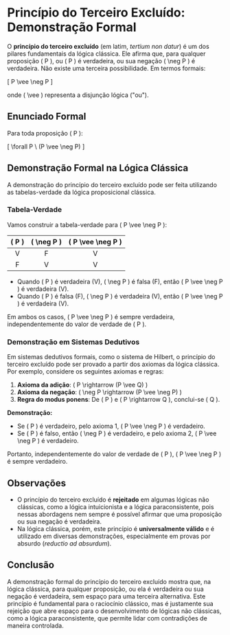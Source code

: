 # Princípio do Terceiro Excluído: Demonstração Formal

O **princípio do terceiro excluído** (em latim, *tertium non datur*) é um dos pilares fundamentais da lógica clássica. Ele afirma que, para qualquer proposição \( P \), ou \( P \) é verdadeira, ou sua negação \( \neg P \) é verdadeira. Não existe uma terceira possibilidade. Em termos formais:

\[
P \vee \neg P
\]

onde \( \vee \) representa a disjunção lógica ("ou").

## Enunciado Formal

Para toda proposição \( P \):

\[
\forall P \ (P \vee \neg P)
\]

## Demonstração Formal na Lógica Clássica

A demonstração do princípio do terceiro excluído pode ser feita utilizando as tabelas-verdade da lógica proposicional clássica.

### Tabela-Verdade

Vamos construir a tabela-verdade para \( P \vee \neg P \):

| \( P \) | \( \neg P \) | \( P \vee \neg P \) |
|:-------:|:------------:|:-------------------:|
|   V     |      F       |         V           |
|   F     |      V       |         V           |

- Quando \( P \) é verdadeira (V), \( \neg P \) é falsa (F), então \( P \vee \neg P \) é verdadeira (V).
- Quando \( P \) é falsa (F), \( \neg P \) é verdadeira (V), então \( P \vee \neg P \) é verdadeira (V).

Em ambos os casos, \( P \vee \neg P \) é sempre verdadeira, independentemente do valor de verdade de \( P \).

### Demonstração em Sistemas Dedutivos

Em sistemas dedutivos formais, como o sistema de Hilbert, o princípio do terceiro excluído pode ser provado a partir dos axiomas da lógica clássica. Por exemplo, considere os seguintes axiomas e regras:

1. **Axioma da adição**: \( P \rightarrow (P \vee Q) \)
2. **Axioma da negação**: \( \neg P \rightarrow (P \vee \neg P) \)
3. **Regra do modus ponens**: De \( P \) e \( P \rightarrow Q \), conclui-se \( Q \).

**Demonstração:**

- Se \( P \) é verdadeiro, pelo axioma 1, \( P \vee \neg P \) é verdadeiro.
- Se \( P \) é falso, então \( \neg P \) é verdadeiro, e pelo axioma 2, \( P \vee \neg P \) é verdadeiro.

Portanto, independentemente do valor de verdade de \( P \), \( P \vee \neg P \) é sempre verdadeiro.

## Observações

- O princípio do terceiro excluído é **rejeitado** em algumas lógicas não clássicas, como a lógica intuicionista e a lógica paraconsistente, pois nessas abordagens nem sempre é possível afirmar que uma proposição ou sua negação é verdadeira.
- Na lógica clássica, porém, este princípio é **universalmente válido** e é utilizado em diversas demonstrações, especialmente em provas por absurdo (*reductio ad absurdum*).

## Conclusão

A demonstração formal do princípio do terceiro excluído mostra que, na lógica clássica, para qualquer proposição, ou ela é verdadeira ou sua negação é verdadeira, sem espaço para uma terceira alternativa. Este princípio é fundamental para o raciocínio clássico, mas é justamente sua rejeição que abre espaço para o desenvolvimento de lógicas não clássicas, como a lógica paraconsistente, que permite lidar com contradições de maneira controlada.